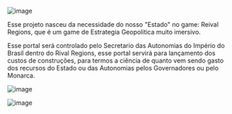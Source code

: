 ![image](https://github.com/user-attachments/assets/0be666cb-0874-4191-a3ac-4e7d92cc2be6)


Esse projeto nasceu da necessidade do nosso "Estado" no game: Reival Regions, que é um game de Estrategia Geopolitica muito imersivo.

Esse portal será controlado pelo Secretario das Autonomias do Império do Brasil dentro do Rival Regions, esse portal servirá para lançamento dos custos de construções, para termos a ciência de quanto vem sendo gasto dos recursos do Estado ou das Autonomias pelos Governadores ou pelo Monarca.


![image](https://github.com/user-attachments/assets/efa723b6-b925-4971-b570-4e6f823a91e8)

![image](https://github.com/user-attachments/assets/a2de916a-abb1-402e-82f4-813900d73f6f)
